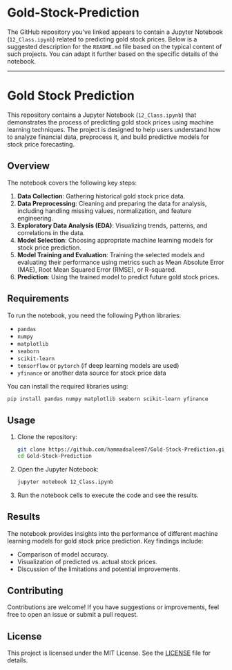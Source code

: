 # Gold-Stock-Prediction

The GitHub repository you've linked appears to contain a Jupyter Notebook (`12_Class.ipynb`) related to predicting gold stock prices. Below is a suggested description for the `README.md` file based on the typical content of such projects. You can adapt it further based on the specific details of the notebook.

---

# Gold Stock Prediction

This repository contains a Jupyter Notebook (`12_Class.ipynb`) that demonstrates the process of predicting gold stock prices using machine learning techniques. The project is designed to help users understand how to analyze financial data, preprocess it, and build predictive models for stock price forecasting.

## Overview

The notebook covers the following key steps:
1. **Data Collection**: Gathering historical gold stock price data.
2. **Data Preprocessing**: Cleaning and preparing the data for analysis, including handling missing values, normalization, and feature engineering.
3. **Exploratory Data Analysis (EDA)**: Visualizing trends, patterns, and correlations in the data.
4. **Model Selection**: Choosing appropriate machine learning models for stock price prediction.
5. **Model Training and Evaluation**: Training the selected models and evaluating their performance using metrics such as Mean Absolute Error (MAE), Root Mean Squared Error (RMSE), or R-squared.
6. **Prediction**: Using the trained model to predict future gold stock prices.

## Requirements

To run the notebook, you need the following Python libraries:
- `pandas`
- `numpy`
- `matplotlib`
- `seaborn`
- `scikit-learn`
- `tensorflow` or `pytorch` (if deep learning models are used)
- `yfinance` or another data source for stock price data

You can install the required libraries using:
```bash
pip install pandas numpy matplotlib seaborn scikit-learn yfinance
```

## Usage

1. Clone the repository:
   ```bash
   git clone https://github.com/hammadsaleem7/Gold-Stock-Prediction.git
   cd Gold-Stock-Prediction
   ```
2. Open the Jupyter Notebook:
   ```bash
   jupyter notebook 12_Class.ipynb
   ```
3. Run the notebook cells to execute the code and see the results.

## Results

The notebook provides insights into the performance of different machine learning models for gold stock price prediction. Key findings include:
- Comparison of model accuracy.
- Visualization of predicted vs. actual stock prices.
- Discussion of the limitations and potential improvements.

## Contributing

Contributions are welcome! If you have suggestions or improvements, feel free to open an issue or submit a pull request.

## License

This project is licensed under the MIT License. See the [LICENSE](LICENSE) file for details.
